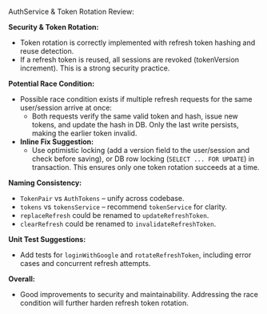 AuthService & Token Rotation Review:

**Security & Token Rotation:**
- Token rotation is correctly implemented with refresh token hashing and reuse detection.
- If a refresh token is reused, all sessions are revoked (tokenVersion increment). This is a strong security practice.

**Potential Race Condition:**
- Possible race condition exists if multiple refresh requests for the same user/session arrive at once:
  - Both requests verify the same valid token and hash, issue new tokens, and update the hash in DB. Only the last write persists, making the earlier token invalid.
- **Inline Fix Suggestion:**
  - Use optimistic locking (add a version field to the user/session and check before saving), or DB row locking (`SELECT ... FOR UPDATE`) in transaction. This ensures only one token rotation succeeds at a time.

**Naming Consistency:**
- `TokenPair` vs `AuthTokens` – unify across codebase.
- `tokens` vs `tokensService` – recommend `tokenService` for clarity.
- `replaceRefresh` could be renamed to `updateRefreshToken`.
- `clearRefresh` could be renamed to `invalidateRefreshToken`.

**Unit Test Suggestions:**
- Add tests for `loginWithGoogle` and `rotateRefreshToken`, including error cases and concurrent refresh attempts.

**Overall:**
- Good improvements to security and maintainability. Addressing the race condition will further harden refresh token rotation.